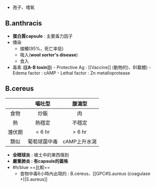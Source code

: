 - 孢子、嗜氧
## B.anthracis
- **蛋白質capsule** : 主要毒力因子
- 傳染
	- 接觸(95%，死亡率低)
	- 吸入(**wool sorter's disease**)
	- 食入
- 毒素 (**[[A-B toxin]]**)
		- Protective Ag : [[Vaccine]] (動物的)、B(載體)
		- Edema factor : cAMP
		- Lethal factor : Zn metalloprotease
## B.cereus
|        |    嘔吐型    |    腹瀉型    |
|:------:|:------------:|:------------:|
|  食物  |     炒飯     |      肉      |
|   熱   |    熱穩定    |    不穩定    |
| 潛伏期 |    < 6 hr    |    > 6 hr    |
|  類似  | 葡萄球菌中毒 | cAMP上升水瀉 |
- **全眼球炎** : 被土中的東西傷到
- **嚴重肺炎 : 有capsule的菌株**
- #h/blue ==比較==
	- 食物中毒6小時內出現的 : B.cereus、[[GPC#S.aureus (coagulase +)|S.aureus]]